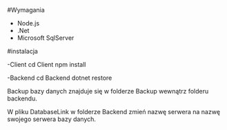 #Wymagania

- Node.js
- .Net
- Microsoft SqlServer

#instalacja

-Client
cd Client
npm install

-Backend
cd Backend
dotnet restore

Backup bazy danych znajduje się w folderze Backup wewnątrz folderu backendu.

W pliku DatabaseLink w folderze Backend zmień nazwę serwera na nazwę swojego serwera bazy danych.